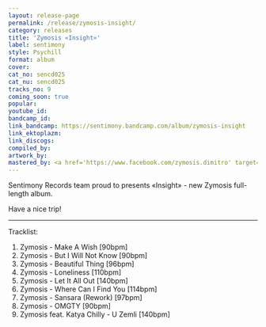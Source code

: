 ```yaml
---
layout: release-page
permalink: /release/zymosis-insight/
category: releases
title: 'Zymosis «Insight»'
label: sentimony
style: Psychill
format: album
cover: 
cat_no: sencd025
cat_nu: sencd025
tracks_no: 9
coming_soon: true
popular: 
youtube_id: 
bandcamp_id: 
link_bandcamp: https://sentimony.bandcamp.com/album/zymosis-insight
link_ektoplazm: 
link_discogs: 
compiled_by: 
artwork_by: 
mastered_by: <a href='https://www.facebook.com/zymosis.dimitro' target='_blank'>Dimitro (Zymosis Studio)</a>
---
```


Sentimony Records team proud to presents «Insight» - new Zymosis full-length album.

Have a nice trip!

---
Tracklist:

01. Zymosis - Make A Wish [90bpm]
02. Zymosis - But I Will Not Know [90bpm]
03. Zymosis - Beautiful Thing [96bpm]
04. Zymosis - Loneliness [110bpm]
05. Zymosis - Let It All Out [140bpm]
06. Zymosis - Where Can I Find You [114bpm]
07. Zymosis - Sansara (Rework) [97bpm]
08. Zymosis - OMGTY [90bpm]
09. Zymosis feat. Katya Chilly - U Zemli [140bpm]
